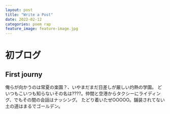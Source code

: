 ```yaml
---
layout: post
title: "Write a Post"
date: 2022-02-12
categories: poem rap
feature_image: feature-image.jpg
---
```


# 初ブログ

## First journy
俺らが向かうのは常夏の楽園？、いやまだまだ日差しが厳しい灼熱の学園。 どいつもこいつも知らないその名は????。仲間と空港からタクシーにライディング、でもその間の会話はナッシング。
たどり着いたぜOOOOO。舗装されてない土の道はまるでゴールデン。
